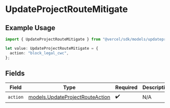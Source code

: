 # UpdateProjectRouteMitigate

## Example Usage

```typescript
import { UpdateProjectRouteMitigate } from "@vercel/sdk/models/updateprojectop.js";

let value: UpdateProjectRouteMitigate = {
  action: "block_legal_cwc",
};
```

## Fields

| Field                                                                    | Type                                                                     | Required                                                                 | Description                                                              |
| ------------------------------------------------------------------------ | ------------------------------------------------------------------------ | ------------------------------------------------------------------------ | ------------------------------------------------------------------------ |
| `action`                                                                 | [models.UpdateProjectRouteAction](../models/updateprojectrouteaction.md) | :heavy_check_mark:                                                       | N/A                                                                      |